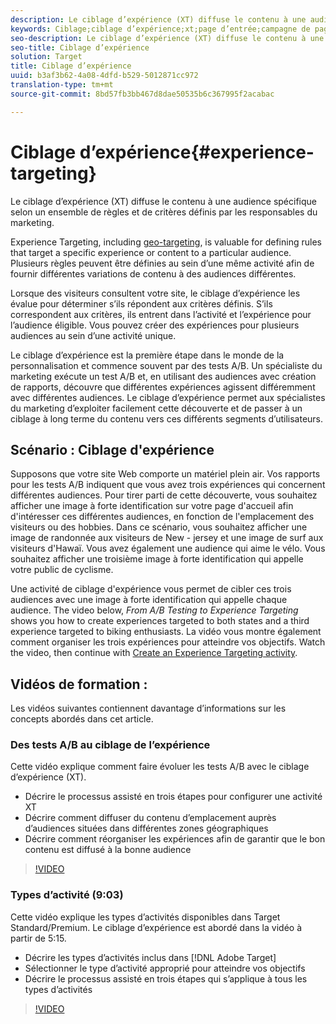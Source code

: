 ```yaml
---
description: Le ciblage d’expérience (XT) diffuse le contenu à une audience spécifique selon un ensemble de règles et de critères définis par les responsables du marketing.
keywords: Ciblage;ciblage d’expérience;xt;page d’entrée;campagne de page d’entrée
seo-description: Le ciblage d’expérience (XT) diffuse le contenu à une audience spécifique selon un ensemble de règles et de critères définis par les responsables du marketing.
seo-title: Ciblage d’expérience
solution: Target
title: Ciblage d’expérience
uuid: b3af3b62-4a08-4dfd-b529-5012871cc972
translation-type: tm+mt
source-git-commit: 8bd57fb3bb467d8dae50535b6c367995f2acabac

---
```



# Ciblage d’expérience{#experience-targeting}

Le ciblage d’expérience (XT) diffuse le contenu à une audience spécifique selon un ensemble de règles et de critères définis par les responsables du marketing.

Experience Targeting, including [geo-targeting](/help/c-target/c-audiences/c-target-rules/geo.md), is valuable for defining rules that target a specific experience or content to a particular audience. Plusieurs règles peuvent être définies au sein d’une même activité afin de fournir différentes variations de contenu à des audiences différentes.

Lorsque des visiteurs consultent votre site, le ciblage d’expérience les évalue pour déterminer s’ils répondent aux critères définis. S’ils correspondent aux critères, ils entrent dans l’activité et l’expérience pour l’audience éligible. Vous pouvez créer des expériences pour plusieurs audiences au sein d’une activité unique.

Le ciblage d’expérience est la première étape dans le monde de la personnalisation et commence souvent par des tests A/B. Un spécialiste du marketing exécute un test A/B et, en utilisant des audiences avec création de rapports, découvre que différentes expériences agissent différemment avec différentes audiences. Le ciblage d’expérience permet aux spécialistes du marketing d’exploiter facilement cette découverte et de passer à un ciblage à long terme du contenu vers ces différents segments d’utilisateurs.

## Scénario : Ciblage d'expérience

Supposons que votre site Web comporte un matériel plein air. Vos rapports pour les tests A/B indiquent que vous avez trois expériences qui concernent différentes audiences. Pour tirer parti de cette découverte, vous souhaitez afficher une image à forte identification sur votre page d'accueil afin d'intéresser ces différentes audiences, en fonction de l'emplacement des visiteurs ou des hobbies. Dans ce scénario, vous souhaitez afficher une image de randonnée aux visiteurs de New - jersey et une image de surf aux visiteurs d'Hawaï. Vous avez également une audience qui aime le vélo. Vous souhaitez afficher une troisième image à forte identification qui appelle votre public de cyclisme.

Une activité de ciblage d'expérience vous permet de cibler ces trois audiences avec une image à forte identification qui appelle chaque audience. The video below, *From A/B Testing to Experience Targeting* shows you how to create experiences targeted to both states and a third experience targeted to biking enthusiasts. La vidéo vous montre également comment organiser les trois expériences pour atteindre vos objectifs. Watch the video, then continue with [Create an Experience Targeting activity](/help/c-activities/t-experience-target/t-xt-create/xt-create.md).

## Vidéos de formation :

Les vidéos suivantes contiennent davantage d’informations sur les concepts abordés dans cet article.

### Des tests A/B au ciblage de l’expérience

Cette vidéo explique comment faire évoluer les tests A/B avec le ciblage d’expérience (XT).

* Décrire le processus assisté en trois étapes pour configurer une activité XT
* Décrire comment diffuser du contenu d’emplacement auprès d’audiences situées dans différentes zones géographiques
* Décrire comment réorganiser les expériences afin de garantir que le bon contenu est diffusé à la bonne audience

>[!VIDEO](https://video.tv.adobe.com/v/22418/?captions=fre_fr)

### Types d’activité (9:03)

Cette vidéo explique les types d’activités disponibles dans Target Standard/Premium. Le ciblage d’expérience est abordé dans la vidéo à partir de 5:15.

* Décrire les types d’activités inclus dans [!DNL Adobe Target]
* Sélectionner le type d’activité approprié pour atteindre vos objectifs
* Décrire le processus assisté en trois étapes qui s’applique à tous les types d’activités

>[!VIDEO](https://video.tv.adobe.com/v/17386?captions=fre_fr)
